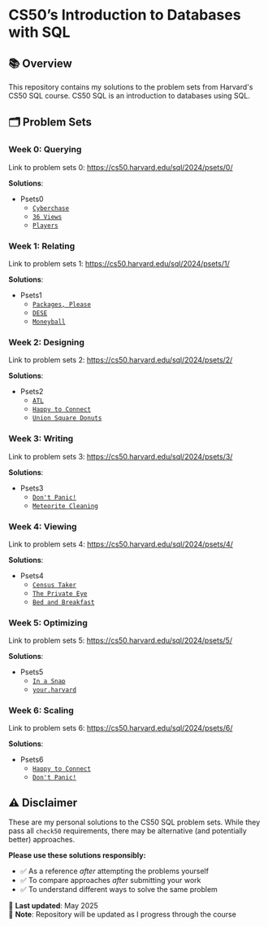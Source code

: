 # CS50’s Introduction to Databases with SQL

## 📚 Overview
This repository contains my solutions to the problem sets from Harvard's CS50 SQL course. CS50 SQL is an introduction to databases using SQL.

## 🗂 Problem Sets

### Week 0: Querying
Link to problem sets 0: https://cs50.harvard.edu/sql/2024/psets/0/

**Solutions**:
- Psets0
  - [`Cyberchase`](https://github.com/YoussefSZaki/CS50-SQL/tree/main/psets0/cyberchase) 
  - [`36 Views`](https://github.com/YoussefSZaki/CS50-SQL/tree/main/psets0/36%20views)
  - [`Players`](https://github.com/YoussefSZaki/CS50-SQL/tree/main/psets0/players)

### Week 1: Relating
Link to problem sets 1: https://cs50.harvard.edu/sql/2024/psets/1/

**Solutions**:
- Psets1
  - [`Packages, Please`](https://github.com/YoussefSZaki/CS50-SQL/tree/main/psets1/packages%2C%20please)
  - [`DESE`](https://github.com/YoussefSZaki/CS50-SQL/tree/main/psets1/dese)
  - [`Moneyball`](https://github.com/YoussefSZaki/CS50-SQL/tree/main/psets1/moneyball)

### Week 2: Designing
Link to problem sets 2: https://cs50.harvard.edu/sql/2024/psets/2/

**Solutions**:
- Psets2
  - [`ATL`](https://github.com/YoussefSZaki/CS50-SQL/tree/main/2.%20Designing/ATL)
  - [`Happy to Connect`](https://github.com/YoussefSZaki/CS50-SQL/tree/main/2.%20Designing/connect)
  - [`Union Square Donuts`](https://github.com/YoussefSZaki/CS50-SQL/tree/main/2.%20Designing/Donuts)

### Week 3: Writing
Link to problem sets 3: https://cs50.harvard.edu/sql/2024/psets/3/

**Solutions**:
- Psets3
  - [`Don't Panic!`](https://github.com/YoussefSZaki/CS50-SQL/tree/main/3.%20Writing/dont_panic)
  - [`Meteorite Cleaning`](https://github.com/YoussefSZaki/CS50-SQL/tree/main/3.%20Writing/meteorites)

### Week 4: Viewing
Link to problem sets 4: https://cs50.harvard.edu/sql/2024/psets/4/

**Solutions**:
- Psets4
  - [`Census Taker`](https://github.com/YoussefSZaki/CS50-SQL/tree/main/4.%20Viewing/census)
  - [`The Private Eye`](https://github.com/YoussefSZaki/CS50-SQL/tree/main/4.%20Viewing/private)
  - [`Bed and Breakfast`](https://github.com/YoussefSZaki/CS50-SQL/tree/main/4.%20Viewing/bnb)

### Week 5: Optimizing
Link to problem sets 5: https://cs50.harvard.edu/sql/2024/psets/5/

**Solutions**:
- Psets5
  - [`In a Snap`](https://github.com/YoussefSZaki/CS50-SQL/tree/main/5.%20Optimizing/snap)
  - [`your.harvard`](https://github.com/YoussefSZaki/CS50-SQL/tree/main/5.%20Optimizing/your.harvard)

### Week 6: Scaling
Link to problem sets 6: https://cs50.harvard.edu/sql/2024/psets/6/

**Solutions**:
- Psets6
  - [`Happy to Connect`](https://github.com/YoussefSZaki/CS50-SQL/tree/main/6.%20Scaling/sentimental-connect)
  - [`Don't Panic!`](https://github.com/YoussefSZaki/CS50-SQL/tree/main/6.%20Scaling/dont_panic)

    

## ⚠️ Disclaimer
These are my personal solutions to the CS50 SQL problem sets. While they pass all `check50` requirements, there may be alternative (and potentially better) approaches.

**Please use these solutions responsibly:**
- ✅ As a reference *after* attempting the problems yourself  
- ✅ To compare approaches *after* submitting your work  
- ✅ To understand different ways to solve the same problem  

📅 **Last updated**: May 2025  
🔗 **Note**: Repository will be updated as I progress through the course
